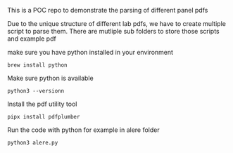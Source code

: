 This is a POC repo to demonstrate the parsing of different panel pdfs 

Due to the unique structure of different lab pdfs, we have to create multiple script to parse them. There are mutliple sub folders to store those scripts and example pdf 

make sure you have python installed in your environment 

`brew install python`

Make sure python is available 

`python3 --versionn`

Install the pdf utility tool 

`pipx install pdfplumber`

Run the code with python for example in alere folder 

`python3 alere.py`

